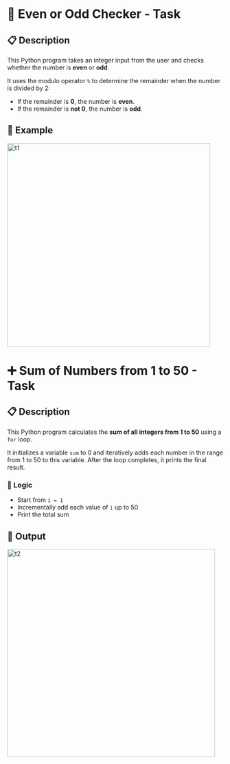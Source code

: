 # 🔢 Even or Odd Checker - Task

## 📋 Description

This Python program takes an integer input from the user and checks whether the number is **even** or **odd**.

It uses the modulo operator `%` to determine the remainder when the number is divided by 2:

- If the remainder is **0**, the number is **even**.
- If the remainder is **not 0**, the number is **odd**.

## 💬 Example
<img width="473" alt="t1" src="https://github.com/user-attachments/assets/49a42de7-3087-41ee-b378-b490e36de6a7" />


# ➕ Sum of Numbers from 1 to 50 - Task

## 📋 Description

This Python program calculates the **sum of all integers from 1 to 50** using a `for` loop.

It initializes a variable `sum` to 0 and iteratively adds each number in the range from 1 to 50 to this variable. After the loop completes, it prints the final result.

### 🔁 Logic

- Start from `i = 1`
- Incrementally add each value of `i` up to 50
- Print the total sum

## 💬 Output
<img width="484" alt="t2" src="https://github.com/user-attachments/assets/3747743e-1caf-486b-ad7a-2e7bf8c32a2a" />
